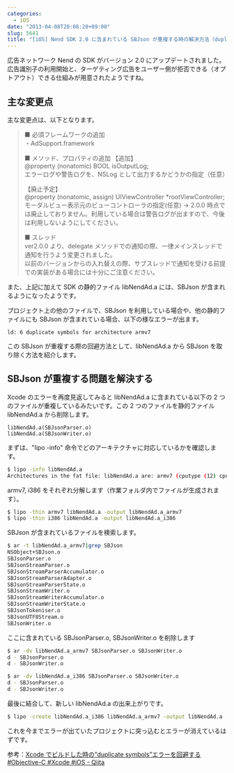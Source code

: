 ```yaml
---
categories:
  - iOS
date: "2013-04-08T20:08:20+09:00"
slug: 5641
title: "[iOS] Nend SDK 2.0 に含まれている SBJson が重複する時の解決方法（duplicate symbols エラーを回避する方法）"
---
```


広告ネットワーク Nend の SDK がバージョン 2.0 にアップデートされました。広告識別子の利用開始と、ターゲティング広告をユーザー側が拒否できる（オプトアウト）できる仕組みが用意されたようですね。

## 主な変更点

主な変更点は、以下となります。

> ■ 必須フレームワークの追加  
> ・AdSupport.framework
>
> ■ メソッド、プロパティの追加
> 【追加】  
> @property (nonatomic) BOOL isOutputLog;  
> エラーログや警告ログを、NSLog として出力するかどうかの指定（任意）
>
> 【廃止予定】  
> @property (nonatomic, assign) UIViewController \*rootViewController;  
> モーダルビュー表示元のビューコントローラの指定(任意)
> → 2.0.0 時点では廃止しておりません。利用している場合は警告ログが出ますので、今後は利用しないようにしてください。
>
> ■ スレッド  
> ver2.0.0 より、delegate メソッドでの通知の際、一律メインスレッドで通知を行うよう変更されました。  
> 以前のバージョンからの入れ替えの際、サブスレッドで通知を受ける前提での実装がある場合には十分にご注意ください。

また、上記に加えて SDK の静的ファイル libNendAd.a には、SBJson が含まれるようになったようです。

プロジェクト上の他のファイルで、SBJson を利用している場合や、他の静的ファイルにも SBJson が含まれている場合、以下の様なエラーが出ます。

```
ld: 6 duplicate symbols for architecture armv7
```

この SBJson が重複する際の回避方法として、libNendAd.a から SBJson を取り除く方法を紹介します。

## SBJson が重複する問題を解決する

Xcode のエラーを再度見返してみると libNendAd.a に含まれている以下の 2 つのファイルが重複しているみたいです。この 2 つのファイルを静的ファイル libNendAd.a から削除します。

```
libNendAd.a(SBJsonParser.o)
libNendAd.a(SBJsonWriter.o)
```

まずは、"lipo -info" 命令でどのアーキテクチャに対応しているかを確認します。

```bash
$ lipo -info libNendAd.a
Architectures in the fat file: libNendAd.a are: armv7 (cputype (12) cpusubtype (11)) i386
```

armv7, i386 をそれぞれ分解します（作業フォルダ内でファイルが生成されます）。

```bash
$ lipo -thin armv7 libNendAd.a -output libNendAd.a_armv7
$ lipo -thin i386 libNendAd.a -output libNendAd.a_i386
```

SBJson が含まれているファイルを検索します。

```bash
$ ar -t libNendAd.a_armv7|grep SBJson
NSObject+SBJson.o
SBJsonParser.o
SBJsonStreamParser.o
SBJsonStreamParserAccumulator.o
SBJsonStreamParserAdapter.o
SBJsonStreamParserState.o
SBJsonStreamWriter.o
SBJsonStreamWriterAccumulator.o
SBJsonStreamWriterState.o
SBJsonTokeniser.o
SBJsonUTF8Stream.o
SBJsonWriter.o
```

ここに含まれている SBJsonParser.o, SBJsonWriter.o を削除します

```bash
$ ar -dv libNendAd.a_armv7 SBJsonParser.o SBJsonWriter.o
d - SBJsonParser.o
d - SBJsonWriter.o

$ ar -dv libNendAd.a_i386 SBJsonParser.o SBJsonWriter.o
d - SBJsonParser.o
d - SBJsonWriter.o
```

最後に結合して、新しい libNendAd.a の出来上がりです。

```bash
$ lipo -create libNendAd.a_i386 libNendAd.a_armv7 -output libNendAd.a
```

これを今までエラーが出ていたプロジェクトに突っ込むとエラーが消えているはずです。

参考：[Xcode でビルドした時の”duplicate symbols”エラーを回避する #Objective-C #Xcode #iOS - Qiita](http://qiita.com/items/af7c88f2d16d97985387)
